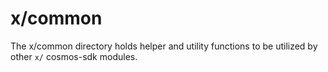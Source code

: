 # x/common

The x/common directory holds helper and utility functions to be utilized by other `x/` cosmos-sdk modules.